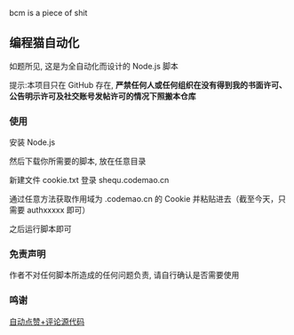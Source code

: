 bcm is a piece of shit

## 编程猫自动化

如题所见, 这是为全自动化而设计的 Node.js 脚本

提示:本项目只在 G‍i‍t‍H‍u‍b 存在, **严禁任何人或任何组织在没有得到我的书面许可、公告明示许可及社交账号发帖许可的情况下照搬本仓库** <!-- GitCode, 说的就是你, 到时候如果被我发现你搬我仓库我迟早要找你算账 -->

### 使用

安装 Node.js

然后下载你所需要的脚本, 放在任意目录

新建文件 cookie.txt 登录 shequ.codemao.cn

通过任意方法获取作用域为 .codemao.cn 的 Cookie 并粘贴进去（截至今天，只需要 authxxxxx 即可）

之后运行脚本即可

### 免责声明

作者不对任何脚本所造成的任何问题负责, 请自行确认是否需要使用

### 鸣谢

[自动点赞+评论源代码](https://shequ.codemao.cn/community/429585)
